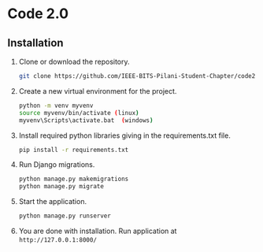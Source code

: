 # Code 2.0

## Installation
1. Clone or download the repository.
    ```bash
    git clone https://github.com/IEEE-BITS-Pilani-Student-Chapter/code2.0.git
    ```
2. Create a new virtual environment for the project.
    ```bash
    python -m venv myvenv
    source myvenv/bin/activate (linux)
    myvenv\Scripts\activate.bat  (windows)
    ```
3. Install required python libraries giving in the requirements.txt file.
    ```bash
    pip install -r requirements.txt
    ```
4. Run Django migrations.
	```bash
	python manage.py makemigrations
	python manage.py migrate
	```
5. Start the application.
	```bash
	python manage.py runserver
	```
6. You are done with installation.
	Run application at `http://127.0.0.1:8000/`